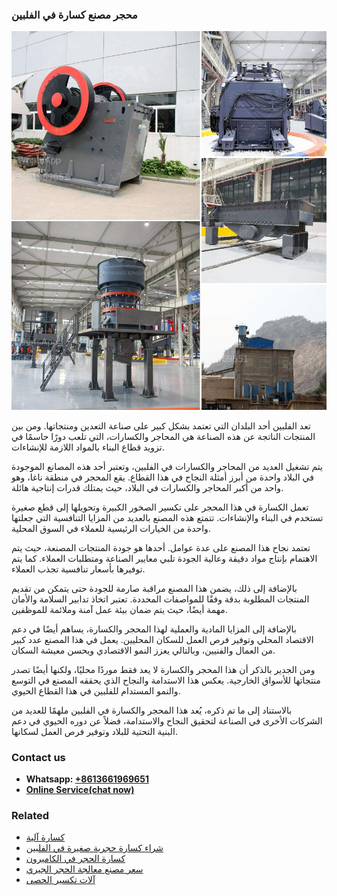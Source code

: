 <h3>محجر مصنع كسارة في الفلبين</h3><img src='1701853367.jpg' alt=''><p>تعد الفلبين أحد البلدان التي تعتمد بشكل كبير على صناعة التعدين ومنتجاتها. ومن بين المنتجات الناتجة عن هذه الصناعة هي المحاجر والكسارات، التي تلعب دورًا حاسمًا في تزويد قطاع البناء بالمواد اللازمة للإنشاءات.</p><p>يتم تشغيل العديد من المحاجر والكسارات في الفلبين، وتعتبر أحد هذه المصانع الموجودة في البلاد واحدة من أبرز أمثلة النجاح في هذا القطاع. يقع المحجر في منطقة ناغا، وهو واحد من أكبر المحاجر والكسارات في البلاد، حيث يمتلك قدرات إنتاجية هائلة.</p><p>تعمل الكسارة في هذا المحجر على تكسير الصخور الكبيرة وتحويلها إلى قطع صغيرة تستخدم في البناء والإنشاءات. تتمتع هذه المصنع بالعديد من المزايا التنافسية التي جعلتها واحدة من الخيارات الرئيسية للعملاء في السوق المحلية.</p><p>تعتمد نجاح هذا المصنع على عدة عوامل. أحدها هو جودة المنتجات المصنعة، حيث يتم الاهتمام بإنتاج مواد دقيقة وعالية الجودة تلبي معايير الصناعة ومتطلبات العملاء. كما يتم توفيرها بأسعار تنافسية تجذب العملاء.</p><p>بالإضافة إلى ذلك، يضمن هذا المصنع مراقبة صارمة للجودة حتى يتمكن من تقديم المنتجات المطلوبة بدقة وفقًا للمواصفات المحددة. تعتبر اتخاذ تدابير السلامة والأمان مهمة أيضًا، حيث يتم ضمان بيئة عمل آمنة وملائمة للموظفين.</p><p>بالإضافة إلى المزايا المادية والعملية لهذا المحجر والكسارة، يساهم أيضًا في دعم الاقتصاد المحلي وتوفير فرص العمل للسكان المحليين. يعمل في هذا المصنع عدد كبير من العمال والفنيين، وبالتالي يعزز النمو الاقتصادي ويحسن معيشة السكان.</p><p>ومن الجدير بالذكر أن هذا المحجر والكسارة لا يعد فقط موردًا محليًا، ولكنها أيضًا تصدر منتجاتها للأسواق الخارجية. يعكس هذا الاستدامة والنجاح الذي يحققه المصنع في التوسع والنمو المستدام للفلبين في هذا القطاع الحيوي.</p><p>بالاستناد إلى ما تم ذكره، يُعد هذا المحجر والكسارة في الفلبين ملهمًا للعديد من الشركات الأخرى في الصناعة لتحقيق النجاح والاستدامة، فضلاً عن دوره الحيوي في دعم البنية التحتية للبلاد وتوفير فرص العمل لسكانها.</p><h3>Contact us</h3><ul><li><strong>Whatsapp:&nbsp;<a href="https://wa.me/8613661969651">+8613661969651</a></strong></li><li><a href="https://swt.shibang-china.com/?git&amp;zhl&amp;محجر مصنع كسارة في الفلبين"><strong>Online Service(chat now)</strong></a></li></ul><h3>Related</h3><ul><li><a href='كسارة آلية.md'>كسارة آلية</a></li><li><a href='شراء كسارة حجرية صغيرة في الفلبين.md'>شراء كسارة حجرية صغيرة في الفلبين</a></li><li><a href='كسارة الحجر في الكاميرون.md'>كسارة الحجر في الكاميرون</a></li><li><a href='سعر مصنع معالجة الحجر الجيري.md'>سعر مصنع معالجة الحجر الجيري</a></li><li><a href='آلات تكسير الحصى.md'>آلات تكسير الحصى</a></li></ul>